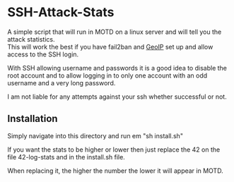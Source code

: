 # SSH-Attack-Stats #
A simple script that will run in MOTD on a linux server and will tell you the attack statistics.<br>
This will work the best if you have fail2ban and [GeoIP][geoipurl] set up and allow access to the SSH login.<br>

With SSH allowing username and passwords it is a good idea to disable the root account and to allow logging in to only one account with an odd username and a very long password.<br>

I am not liable for any attempts against your ssh whether successful or not.

## Installation ##

Simply navigate into this directory and run 
em "sh install.sh"

If you want the stats to be higher or lower then just replace the 42 on the file 42-log-stats and in the install.sh file. <br>

When replacing it, the higher the number the lower it will appear in MOTD.<br>

[geoipurl]: https://www.axllent.org/docs/view/ssh-geoip/
